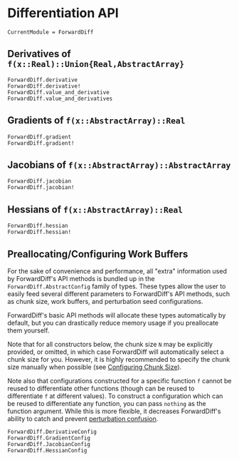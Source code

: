# Differentiation API

```@meta
CurrentModule = ForwardDiff
```

## Derivatives of `f(x::Real)::Union{Real,AbstractArray}`

```@docs
ForwardDiff.derivative
ForwardDiff.derivative!
ForwardDiff.value_and_derivative
ForwardDiff.value_and_derivatives
```

## Gradients of `f(x::AbstractArray)::Real`

```@docs
ForwardDiff.gradient
ForwardDiff.gradient!
```

## Jacobians of `f(x::AbstractArray)::AbstractArray`

```@docs
ForwardDiff.jacobian
ForwardDiff.jacobian!
```

## Hessians of `f(x::AbstractArray)::Real`

```@docs
ForwardDiff.hessian
ForwardDiff.hessian!
```

## Preallocating/Configuring Work Buffers

For the sake of convenience and performance, all "extra" information used by ForwardDiff's
API methods is bundled up in the `ForwardDiff.AbstractConfig` family of types. These types
allow the user to easily feed several different parameters to ForwardDiff's API methods,
such as chunk size, work buffers, and perturbation seed configurations.

ForwardDiff's basic API methods will allocate these types automatically by default,
but you can drastically reduce memory usage if you preallocate them yourself.

Note that for all constructors below, the chunk size `N` may be explicitly provided,
or omitted, in which case ForwardDiff will automatically select a chunk size for you.
However, it is highly recommended to specify the chunk size manually when possible
(see [Configuring Chunk Size](@ref)).

Note also that configurations constructed for a specific function `f` cannot be reused to
differentiate other functions (though can be reused to differentiate `f` at different
values). To construct a configuration which can be reused to differentiate any function, you
can pass `nothing` as the function argument. While this is more flexible, it decreases
ForwardDiff's ability to catch and prevent [perturbation
confusion](https://github.com/JuliaDiff/ForwardDiff.jl/issues/83).

```@docs
ForwardDiff.DerivativeConfig
ForwardDiff.GradientConfig
ForwardDiff.JacobianConfig
ForwardDiff.HessianConfig
```
